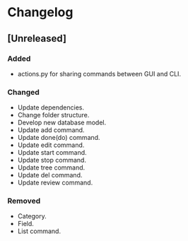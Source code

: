 # Changelog

## [Unreleased]
### Added
- actions.py for sharing commands between GUI and CLI.
### Changed
- Update dependencies.
- Change folder structure.
- Develop new database model.
- Update add command.
- Update done(do) command.
- Update edit command.
- Update start command.
- Update stop command.
- Update tree command.
- Update del command.
- Update review command.
### Removed
- Category.
- Field.
- List command.